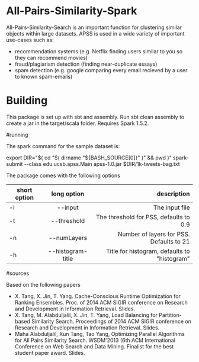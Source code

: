 # All-Pairs-Similarity-Spark


All-Pairs-Similarity-Search is an important function for clustering similar objects within large datasets. APSS is used in a wide variety of important use-cases such as:

- recommendation systems (e.g. Netflix finding users similar to you so they can recommend movies)
- fraud/plagiarism detection (finding near-duplicate essays)
- spam detection (e.g. google comparing every email recieved by a user to known spam-emails)

# Building


This package is set up with sbt and assembly. Run sbt clean assembly to create a jar in the target/scala folder. Requires Spark 1.5.2.


#running

The spark command for the sample dataset is:


export DIR="$( cd "$( dirname "${BASH_SOURCE[0]}" )" && pwd )"
spark-submit --class edu.ucsb.apss.Main apss-1.0.jar $DIR/1k-tweets-bag.txt

The package comes with the following options


| short option |      long option      |                               description |
|----|:-----------------:|---------------------------------------------:|
| -i |      --input      |                               The input file |
| -t |    --threshold    |       The threshold for PSS, defaults to 0.9 |
| -n |    --numLayers    |     Number of layers for PSS. Defaults to 21 |
| -h | --histogram-title | Title for histogram, defaults to "histogram" |


#sources

Based on the following papers

- X. Tang, X. Jin, T. Yang. Cache-Conscious Runtime Optimization for Ranking Ensembles. Proc. of 2014 ACM SIGIR conference on Research and Development in Information Retrieval. Slides.
- X. Tang, M. Alabduljalil, X. Jin, T. Yang, Load Balancing for Partition-based Similarity Search. Proceedings of 2014 ACM SIGIR conference on Research and Development in Information Retrieval. Slides.
- Maha Alabduljalil, Xun Tang, Tao Yang, Optimizing Parallel Algorithms for All Pairs Similarity Search. WSDM'2013 (6th ACM International Conference on Web Search and Data Mining. Finalist for the best student paper award. Slides.
